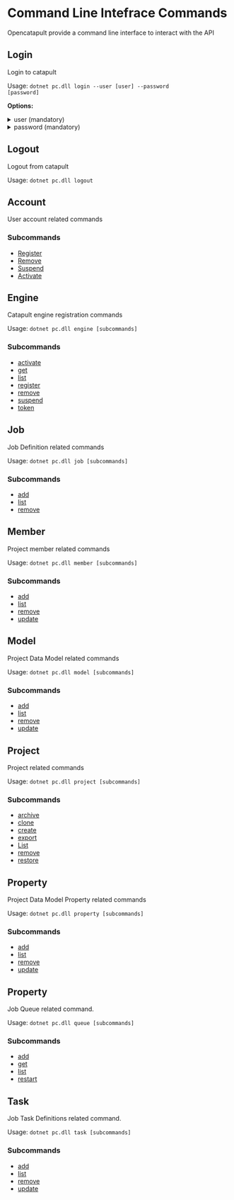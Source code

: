 # Command Line Intefrace Commands

Opencatapult provide a command line interface to interact with the API

## Login
Login to catapult

Usage:
<code>dotnet pc.dll login --user [user] --password [password]</code>

**Options:**
<details>
    <summary>user (mandatory)</summary>
    <p>
        <code>--user</code> (alias: <code>-u</code>)
    </p>
    <p>
        The user email used for login
    </p>
</details>
<details>
    <summary>password (mandatory)</summary>
    <p>
        <code>--password</code> (alias: <code>-p</code>)
    </p>
    <p>
        The password of the user
    </p>
</details>

## Logout
Logout from catapult

Usage:
<code>dotnet pc.dll logout</code>

## Account		
User account related commands			

### Subcommands

- [Register](account.md#register)
- [Remove](account.md#remove)
- [Suspend](account.md#suspend)
- [Activate](account.md#activate)

## Engine		
Catapult engine registration commands

Usage: 
<code>dotnet pc.dll engine [subcommands]</code>

### Subcommands

- [activate](engine.md#activate)
- [get](engine.md#get)
- [list](engine.md#list)
- [register](engine.md#register)
- [remove](engine.md#remove)
- [suspend](engine.md#suspend)
- [token](engine.md#token)

## Job		
Job Definition related commands

Usage: 
<code>dotnet pc.dll job [subcommands]</code>

### Subcommands

- [add](job.md#add)
- [list](job.md#list)
- [remove](job.md#remove)

## Member		
Project member related commands

Usage: 
<code>dotnet pc.dll member [subcommands]</code>

### Subcommands

- [add](member.md#add)
- [list](member.md#list)
- [remove](member.md#remove)
- [update](member.md#update)

## Model		
Project Data Model related commands

Usage: 
<code>dotnet pc.dll model [subcommands]</code>

### Subcommands

- [add](model.md#add)
- [list](model.md#list)
- [remove](model.md#remove)
- [update](model.md#update)

## Project		
Project related commands

Usage: 
<code>dotnet pc.dll project [subcommands]</code>

### Subcommands

- [archive](project.md#archive)
- [clone](project.md#clone)
- [create](project.md#create)
- [export](project.md#export)
- [List](project.md#list)
- [remove](project.md#remove)
- [restore](project.md#restore)

## Property		
Project Data Model Property related commands

Usage: 
<code>dotnet pc.dll property [subcommands]</code>

### Subcommands

- [add](property.md#add)
- [list](property.md#list)
- [remove](property.md#remove)
- [update](property.md#update)

## Property		
Job Queue related command.

Usage: 
<code>dotnet pc.dll queue [subcommands]</code>

### Subcommands

- [add](queue.md#add)
- [get](queue.md#get)
- [list](queue.md#list)
- [restart](queue.md#restart)

## Task		
Job Task Definitions related command.

Usage: 
<code>dotnet pc.dll task [subcommands]</code>

### Subcommands

- [add](task.md#add)
- [list](task.md#list)
- [remove](task.md#remove)
- [update](task.md#update)